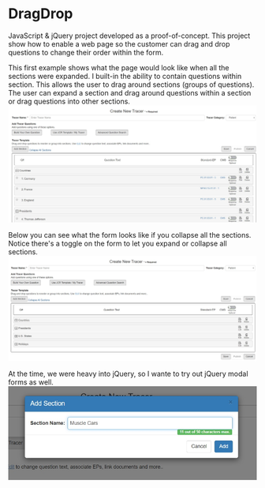 # DragDrop
JavaScript &amp; jQuery project developed as a proof-of-concept. This project show how to enable a web page so the customer can drag and drop questions to change their order within the form.

This first example shows what the page would look like when all the sections were expanded. I built-in the ability to contain questions within section. This allows the user to drag around sections (groups of questions). The user can expand a section and drag around questions within a section or drag questions into other sections.
![AddEditObservation](Example01.jpg)

Below you can see what the form looks like if you collapse all the sections. Notice there's a toggle on the form to let you expand or collapse all sections.
![AddEditObservation](Example02.jpg)

At the time, we were heavy into jQuery, so I wante to try out jQuery modal forms as well.
![AddEditObservation](Example03.jpg)
